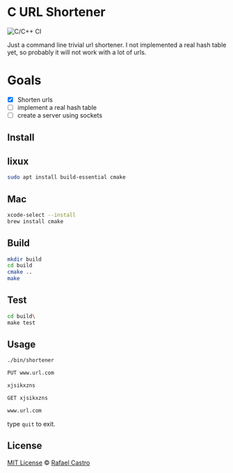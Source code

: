 # C URL Shortener

![C/C++ CI](https://github.com/RafaelC457ro/c_url_shortener/workflows/C/C++%20CI/badge.svg?branch=master)

Just a command line trivial url shortener. I not implemented a real hash table yet, so probably it will not work with a lot of urls.

# Goals

- [x] Shorten urls
- [ ] implement a real hash table
- [ ] create a server using sockets

## Install

## lixux

```sh
sudo apt install build-essential cmake
```

## Mac

```sh
xcode-select --install
brew install cmake
```

## Build

```sh
mkdir build
cd build
cmake ..
make
```

## Test

```sh
cd build\
make test
```

## Usage

```sh
./bin/shortener

PUT www.url.com

xjsikxzns

GET xjsikxzns

www.url.com

```

type `quit` to exit.

## License

[MIT License](LICENSE.md) © [Rafael Castro](https://twitter.com/rafaelc457ro)
